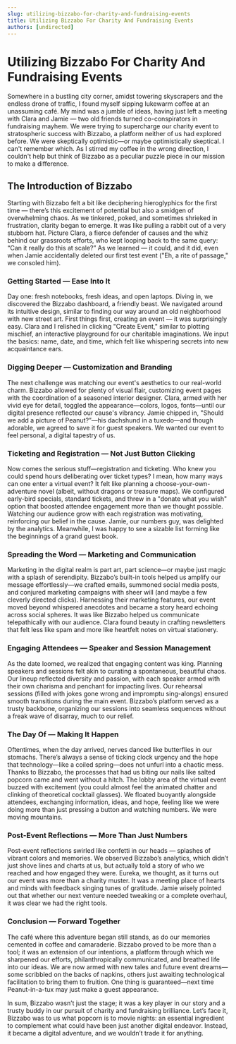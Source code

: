 ```yaml
---
slug: utilizing-bizzabo-for-charity-and-fundraising-events
title: Utilizing Bizzabo For Charity And Fundraising Events
authors: [undirected]
---
```



# Utilizing Bizzabo For Charity And Fundraising Events

Somewhere in a bustling city corner, amidst towering skyscrapers and the endless drone of traffic, I found myself sipping lukewarm coffee at an unassuming café. My mind was a jumble of ideas, having just left a meeting with Clara and Jamie — two old friends turned co-conspirators in fundraising mayhem. We were trying to supercharge our charity event to stratospheric success with Bizzabo, a platform neither of us had explored before. We were skeptically optimistic—or maybe optimistically skeptical. I can't remember which. As I stirred my coffee in the wrong direction, I couldn't help but think of Bizzabo as a peculiar puzzle piece in our mission to make a difference.

## The Introduction of Bizzabo

Starting with Bizzabo felt a bit like deciphering hieroglyphics for the first time — there’s this excitement of potential but also a smidgen of overwhelming chaos. As we tinkered, poked, and sometimes shrieked in frustration, clarity began to emerge. It was like pulling a rabbit out of a very stubborn hat. Picture Clara, a fierce defender of causes and the whiz behind our grassroots efforts, who kept looping back to the same query: “Can it really do this at scale?” As we learned — it could, and it did, even when Jamie accidentally deleted our first test event ("Eh, a rite of passage," we consoled him).

### Getting Started — Ease Into It

Day one: fresh notebooks, fresh ideas, and open laptops. Diving in, we discovered the Bizzabo dashboard, a friendly beast. We navigated around its intuitive design, similar to finding our way around an old neighborhood with new street art. First things first, creating an event — it was surprisingly easy. Clara and I relished in clicking "Create Event," similar to plotting mischief, an interactive playground for our charitable imaginations. We input the basics: name, date, and time, which felt like whispering secrets into new acquaintance ears.

### Digging Deeper — Customization and Branding

The next challenge was matching our event's aesthetics to our real-world charm. Bizzabo allowed for plenty of visual flair, customizing event pages with the coordination of a seasoned interior designer. Clara, armed with her vivid eye for detail, toggled the appearance—colors, logos, fonts—until our digital presence reflected our cause's vibrancy. Jamie chipped in, "Should we add a picture of Peanut?”—his dachshund in a tuxedo—and though adorable, we agreed to save it for guest speakers. We wanted our event to feel personal, a digital tapestry of us.

### Ticketing and Registration — Not Just Button Clicking

Now comes the serious stuff—registration and ticketing. Who knew you could spend hours deliberating over ticket types? I mean, how many ways can one enter a virtual event? It felt like planning a choose-your-own-adventure novel (albeit, without dragons or treasure maps). We configured early-bird specials, standard tickets, and threw in a "donate what you wish" option that boosted attendee engagement more than we thought possible. Watching our audience grow with each registration was motivating, reinforcing our belief in the cause. Jamie, our numbers guy, was delighted by the analytics. Meanwhile, I was happy to see a sizable list forming like the beginnings of a grand guest book.

### Spreading the Word — Marketing and Communication

Marketing in the digital realm is part art, part science—or maybe just magic with a splash of serendipity. Bizzabo’s built-in tools helped us amplify our message effortlessly—we crafted emails, summoned social media posts, and conjured marketing campaigns with sheer will (and maybe a few cleverly directed clicks). Harnessing their marketing features, our event moved beyond whispered anecdotes and became a story heard echoing across social spheres. It was like Bizzabo helped us communicate telepathically with our audience. Clara found beauty in crafting newsletters that felt less like spam and more like heartfelt notes on virtual stationery.

### Engaging Attendees — Speaker and Session Management

As the date loomed, we realized that engaging content was king. Planning speakers and sessions felt akin to curating a spontaneous, beautiful chaos. Our lineup reflected diversity and passion, with each speaker armed with their own charisma and penchant for impacting lives. Our rehearsal sessions (filled with jokes gone wrong and impromptu sing-alongs) ensured smooth transitions during the main event. Bizzabo’s platform served as a trusty backbone, organizing our sessions into seamless sequences without a freak wave of disarray, much to our relief.

### The Day Of — Making It Happen

Oftentimes, when the day arrived, nerves danced like butterflies in our stomachs. There’s always a sense of ticking clock urgency and the hope that technology—like a coiled spring—does not unfurl into a chaotic mess. Thanks to Bizzabo, the processes that had us biting our nails like salted popcorn came and went without a hitch. The lobby area of the virtual event buzzed with excitement (you could almost feel the animated chatter and clinking of theoretical cocktail glasses). We floated buoyantly alongside attendees, exchanging information, ideas, and hope, feeling like we were doing more than just pressing a button and watching numbers. We were moving mountains.

### Post-Event Reflections — More Than Just Numbers

Post-event reflections swirled like confetti in our heads — splashes of vibrant colors and memories. We observed Bizzabo’s analytics, which didn’t just shove lines and charts at us, but actually told a story of who we reached and how engaged they were. Eureka, we thought, as it turns out our event was more than a charity muster. It was a meeting place of hearts and minds with feedback singing tunes of gratitude. Jamie wisely pointed out that whether our next venture needed tweaking or a complete overhaul, it was clear we had the right tools.

### Conclusion — Forward Together

The café where this adventure began still stands, as do our memories cemented in coffee and camaraderie. Bizzabo proved to be more than a tool; it was an extension of our intentions, a platform through which we sharpened our efforts, philanthropically communicated, and breathed life into our ideas. We are now armed with new tales and future event dreams—some scribbled on the backs of napkins, others just awaiting technological facilitation to bring them to fruition. One thing is guaranteed—next time Peanut-in-a-tux may just make a guest appearance.

In sum, Bizzabo wasn’t just the stage; it was a key player in our story and a trusty buddy in our pursuit of charity and fundraising brilliance. Let’s face it, Bizzabo was to us what popcorn is to movie nights: an essential ingredient to complement what could have been just another digital endeavor. Instead, it became a digital adventure, and we wouldn’t trade it for anything.